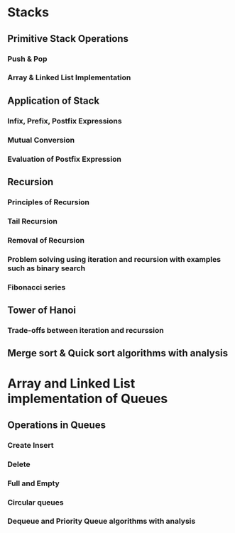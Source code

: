 # Stacks
## Primitive Stack Operations
### Push & Pop
### Array & Linked List Implementation
## Application of Stack
### Infix, Prefix, Postfix Expressions
### Mutual Conversion
### Evaluation of Postfix Expression
## Recursion
### Principles of Recursion
### Tail Recursion
### Removal of Recursion
### Problem solving using iteration and recursion with examples such as binary search 
### Fibonacci series
## Tower of Hanoi
### Trade-offs between iteration and recurssion
## Merge sort & Quick sort algorithms with analysis
# Array and Linked List implementation of Queues
## Operations in Queues
### Create Insert
### Delete
### Full and Empty
### Circular queues
### Dequeue and Priority Queue algorithms with analysis